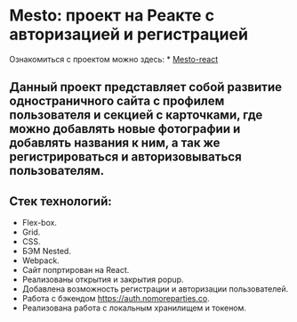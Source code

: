 #  Mesto: проект на Реакте с авторизацией и регистрацией
Ознакомиться с проектом можно здесь: * [Mesto-react](https://eevgenushka.github.io/mesto-react/)
## Данный проект представляет собой развитие одностраничного сайтa с профилем пользователя и секцией с карточками, где можно добавлять новые фотографии и добавлять названия к ним, а так же регистрироваться и авторизовываться пользователям.
## Стек технологий:
* Flex-box.
* Grid.
* CSS.
* БЭМ Nested.
* Webpack.
* Сайт попртирован на React.
* Реализованы открытия и закрытия popup.
* Добавлена возможность регистрации и авторизации пользователей. 
* Работа с бэкендом https://auth.nomoreparties.co.
* Реализована работа с локальным хранилищем и токеном. 
